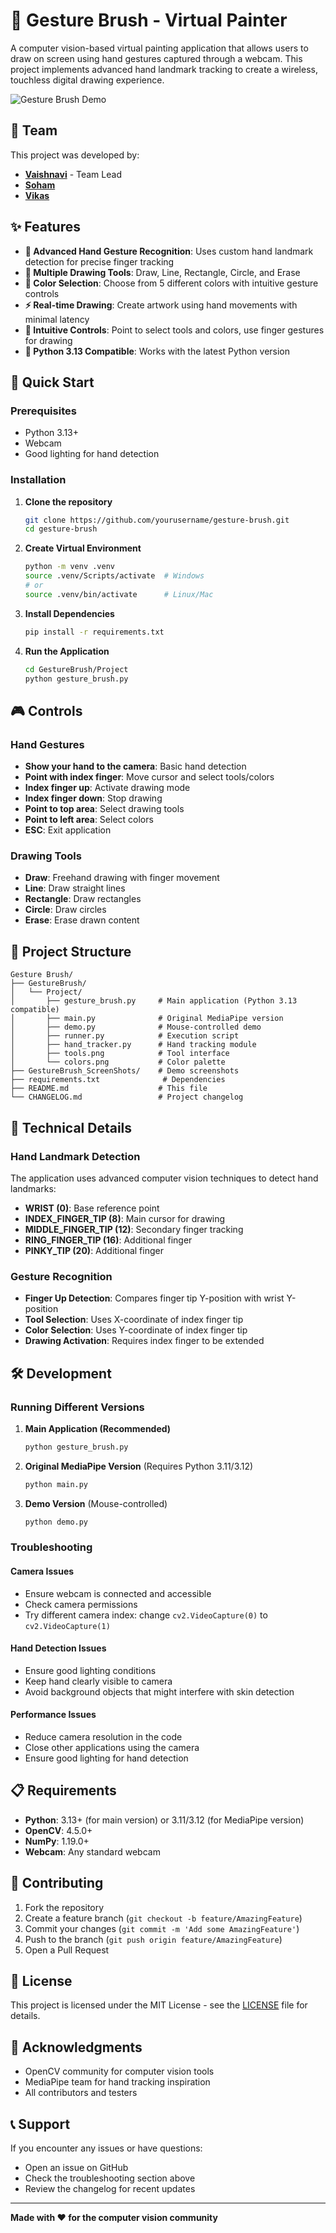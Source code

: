 # 🎨 Gesture Brush - Virtual Painter

A computer vision-based virtual painting application that allows users to draw on screen using hand gestures captured through a webcam. This project implements advanced hand landmark tracking to create a wireless, touchless digital drawing experience.

![Gesture Brush Demo](GestureBrush_ScreenShots/Screenshot%20(113).png)

## 👥 Team

This project was developed by:

- **[Vaishnavi](https://github.com/dvaish17)** - Team Lead
- **[Soham](https://github.com/Soham-Chousalkar)**
- **[Vikas](https://github.com/SriVikasGanugu)**

## ✨ Features

- **🤚 Advanced Hand Gesture Recognition**: Uses custom hand landmark detection for precise finger tracking
- **🎨 Multiple Drawing Tools**: Draw, Line, Rectangle, Circle, and Erase
- **🌈 Color Selection**: Choose from 5 different colors with intuitive gesture controls
- **⚡ Real-time Drawing**: Create artwork using hand movements with minimal latency
- **🎯 Intuitive Controls**: Point to select tools and colors, use finger gestures for drawing
- **🔧 Python 3.13 Compatible**: Works with the latest Python version

## 🚀 Quick Start

### Prerequisites
- Python 3.13+
- Webcam
- Good lighting for hand detection

### Installation

1. **Clone the repository**
   ```bash
   git clone https://github.com/yourusername/gesture-brush.git
   cd gesture-brush
   ```

2. **Create Virtual Environment**
   ```bash
   python -m venv .venv
   source .venv/Scripts/activate  # Windows
   # or
   source .venv/bin/activate      # Linux/Mac
   ```

3. **Install Dependencies**
   ```bash
   pip install -r requirements.txt
   ```

4. **Run the Application**
   ```bash
   cd GestureBrush/Project
   python gesture_brush.py
   ```

## 🎮 Controls

### Hand Gestures
- **Show your hand to the camera**: Basic hand detection
- **Point with index finger**: Move cursor and select tools/colors
- **Index finger up**: Activate drawing mode
- **Index finger down**: Stop drawing
- **Point to top area**: Select drawing tools
- **Point to left area**: Select colors
- **ESC**: Exit application

### Drawing Tools
- **Draw**: Freehand drawing with finger movement
- **Line**: Draw straight lines
- **Rectangle**: Draw rectangles
- **Circle**: Draw circles
- **Erase**: Erase drawn content

## 📁 Project Structure

```
Gesture Brush/
├── GestureBrush/
│   └── Project/
│       ├── gesture_brush.py     # Main application (Python 3.13 compatible)
│       ├── main.py              # Original MediaPipe version
│       ├── demo.py              # Mouse-controlled demo
│       ├── runner.py            # Execution script
│       ├── hand_tracker.py      # Hand tracking module
│       ├── tools.png            # Tool interface
│       └── colors.png           # Color palette
├── GestureBrush_ScreenShots/    # Demo screenshots
├── requirements.txt              # Dependencies
├── README.md                    # This file
└── CHANGELOG.md                 # Project changelog
```

## 🔧 Technical Details

### Hand Landmark Detection
The application uses advanced computer vision techniques to detect hand landmarks:

- **WRIST (0)**: Base reference point
- **INDEX_FINGER_TIP (8)**: Main cursor for drawing
- **MIDDLE_FINGER_TIP (12)**: Secondary finger tracking
- **RING_FINGER_TIP (16)**: Additional finger
- **PINKY_TIP (20)**: Additional finger

### Gesture Recognition
- **Finger Up Detection**: Compares finger tip Y-position with wrist Y-position
- **Tool Selection**: Uses X-coordinate of index finger tip
- **Color Selection**: Uses Y-coordinate of index finger tip
- **Drawing Activation**: Requires index finger to be extended

## 🛠️ Development

### Running Different Versions

1. **Main Application (Recommended)**
   ```bash
   python gesture_brush.py
   ```

2. **Original MediaPipe Version** (Requires Python 3.11/3.12)
   ```bash
   python main.py
   ```

3. **Demo Version** (Mouse-controlled)
   ```bash
   python demo.py
   ```

### Troubleshooting

#### Camera Issues
- Ensure webcam is connected and accessible
- Check camera permissions
- Try different camera index: change `cv2.VideoCapture(0)` to `cv2.VideoCapture(1)`

#### Hand Detection Issues
- Ensure good lighting conditions
- Keep hand clearly visible to camera
- Avoid background objects that might interfere with skin detection

#### Performance Issues
- Reduce camera resolution in the code
- Close other applications using the camera
- Ensure good lighting for hand detection

## 📋 Requirements

- **Python**: 3.13+ (for main version) or 3.11/3.12 (for MediaPipe version)
- **OpenCV**: 4.5.0+
- **NumPy**: 1.19.0+
- **Webcam**: Any standard webcam

## 🤝 Contributing

1. Fork the repository
2. Create a feature branch (`git checkout -b feature/AmazingFeature`)
3. Commit your changes (`git commit -m 'Add some AmazingFeature'`)
4. Push to the branch (`git push origin feature/AmazingFeature`)
5. Open a Pull Request

## 📝 License

This project is licensed under the MIT License - see the [LICENSE](LICENSE) file for details.

## 🙏 Acknowledgments

- OpenCV community for computer vision tools
- MediaPipe team for hand tracking inspiration
- All contributors and testers

## 📞 Support

If you encounter any issues or have questions:
- Open an issue on GitHub
- Check the troubleshooting section above
- Review the changelog for recent updates

---

**Made with ❤️ for the computer vision community** 